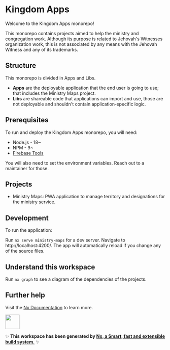 # Kingdom Apps

Welcome to the Kingdom Apps monorepo!

This monorepo contains projects aimed to help the ministry and congregation work.
Although its purpose is related to Jehovah's Witnesses organization work, this is not associated by any means with the 
Jehovah Witness and any of its trademarks.

## Structure

This monorepo is divided in Apps and Libs.

- __Apps__ are the deployable application that the end user is going to use; that includes the Ministry Maps project.
- __Libs__ are shareable code that applications can import and use, those are not deployable and shouldn't contain application-specific logic.

## Prerequisites

To run and deploy the Kingdom Apps monorepo, you will need:
- Node.js - 18~
- NPM - 9~
- [Firebase Tools](https://github.com/firebase/firebase-tools)

You will also need to set the environment variables. Reach out to a maintainer for those.


## Projects

- Ministry Maps: PWA application to manage territory and designations for the ministry service.

## Development

To run the application:

Run `nx serve ministry-maps` for a dev server. Navigate to http://localhost:4200/. The app will automatically reload if you change any of the source files.


## Understand this workspace

Run `nx graph` to see a diagram of the dependencies of the projects.

## Further help

Visit the [Nx Documentation](https://nx.dev) to learn more.

<a href="https://nx.dev" target="_blank" rel="noreferrer"><img src="https://raw.githubusercontent.com/nrwl/nx/master/images/nx-logo.png" width="45"></a>

✨ **This workspace has been generated by [Nx, a Smart, fast and extensible build system.](https://nx.dev)** ✨
